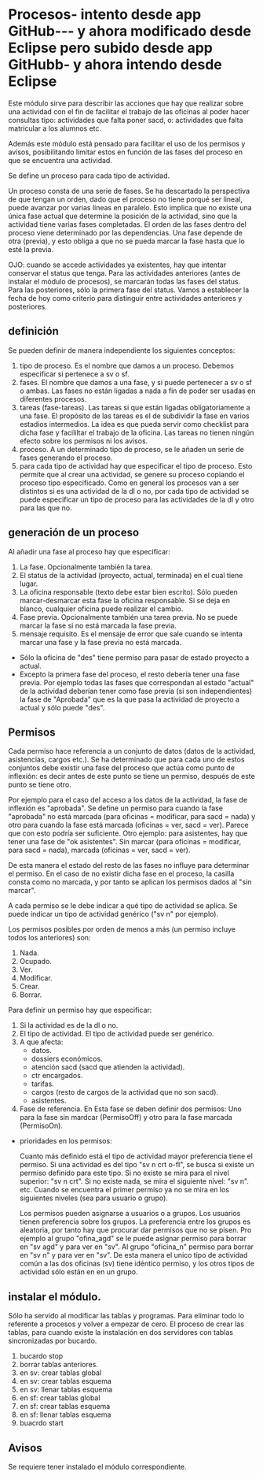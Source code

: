 # Procesos- intento desde app GitHub--- y ahora modificado desde Eclipse pero subido desde app GitHubb- y ahora intendo desde Eclipse

Este módulo sirve para describir las acciones que hay que realizar sobre una actividad con el fin de facilitar el trabajo de las oficinas al poder hacer consultas tipo: actividades que falta poner sacd, o: actividades que falta matricular a los alumnos etc.

Además este módulo está pensado para facilitar el uso de los permisos y avisos, posibilitando limitar estos en función de las fases del proceso en que se encuentra una actividad.

Se define un proceso para cada tipo de actividad.

Un proceso consta de una serie de fases. Se ha descartado la perspectiva de que tengan un orden, dado que el proceso no tiene porqué ser lineal, puede avanzar por varias líneas en paralelo. Esto implica que no existe una única fase actual que determine la posición de la actividad, sino que la actividad tiene varias fases completadas. El orden de las fases dentro del proceso viene determinado por las dependencias. Una fase depende de otra (previa), y esto obliga a que no se pueda marcar la fase hasta que lo esté la previa.

OJO: cuando se accede actividades ya existentes, hay que intentar conservar el status que tenga. Para las actividades anteriores (antes de instalar el módulo de procesos), se marcarán todas las fases del status. Para las posteriores, sólo la primera fase del status. Vamos a establecer la fecha de hoy como criterio para distinguir entre actividades anteriores y posteriores.

## definición

Se pueden definir de manera independiente los siguientes conceptos:

1. tipo de proceso. Es el nombre que damos a un proceso. Debemos especificar si pertenece a sv o sf.
2. fases. El nombre que damos a una fase, y si puede pertenecer a sv o sf o ambas. Las fases no están ligadas a nada a fin de poder ser usadas en diferentes procesos.
3. tareas (fase-tareas). Las tareas si que están ligadas obligatoriamente a una fase. El propósito de las tareas es el de subdividir la fase en varios estadios intermedios. La idea es que pueda servir como checklist para dicha fase y facililtar el trabajo de la oficina. Las tareas no tienen ningún efecto sobre los permisos ni los avisos.
4. proceso. A un determinado tipo de proceso, se le añaden un serie de fases generando el proceso.
5. para cada tipo de actividad hay que especificar el tipo de proceso. Esto permite que al crear una actividad, se genere su proceso copiando el proceso tipo especificado. Como en general los procesos van a ser distintos si es una actividad de la dl o no, por cada tipo de actividad se puede especificar un tipo de proceso para las actividades de la dl y otro para las que no.

## generación de un proceso

Al añadir una fase al proceso hay que especificar:
1. La fase. Opcionalmente también la tarea.
2. El status de la actividad (proyecto, actual, terminada) en el cual tiene lugar. 
3. La oficina responsable (texto debe estar bien escrito). Sólo pueden marcar-desmarcar esta fase la oficina responsable. Si se deja en blanco, cualquier oficina puede realizar el cambio.
4. Fase previa. Opcionalmente también una tarea previa. No se puede marcar la fase si no está marcada la fase previa. 
5. mensaje requisito. Es el mensaje de error que sale cuando se intenta marcar una fase y la fase previa no está marcada.
    
- Sólo la oficina de "des" tiene permiso para pasar de estado proyecto a actual.
- Excepto la primera fase del proceso, el resto debería tener una fase previa. Por ejemplo todas las fases que correspondan al estado "actual" de la actividad deberían tener como fase previa (si son independientes) la fase de "Aprobada" que es la que pasa la actividad de proyecto a actual y sólo puede "des".

## Permisos

Cada permiso hace referencia a un conjunto de datos (datos de la actividad, asistencias, cargos etc.). Se ha determinado que para cada uno de estos conjuntos debe existir una fase del proceso que actúa como punto de inflexión: es decir antes de este punto se tiene un permiso, después de este punto se tiene otro.

Por ejemplo para el caso del acceso a los datos de la actividad, la fase de inflexión es "aprobada". Se define un permiso para cuando la fase "aprobada" no está marcada (para oficinas = modificar, para sacd = nada) y otro para cuando la fase está marcada (oficinas = ver, sacd = ver). Parece que con esto podría ser suficiente. Otro ejemplo: para asistentes, hay que tener una fase de "ok asistentes". Sin marcar (para oficinas = modificar, para sacd = nada), marcada (oficinas = ver, sacd = ver).

De esta manera el estado del resto de las fases no influye para determinar el permiso.
En el caso de no existir dicha fase en el proceso, la casilla consta como no marcada, y por tanto se aplican los permisos dados al "sin marcar". 

A cada permiso se le debe indicar a qué tipo de actividad se aplica. Se puede indicar un tipo de actividad genérico ("sv n" por ejemplo).

Los permisos posibles por orden de menos a más (un permiso incluye todos los anteriores) son:
1. Nada.
1. Ocupado.
1. Ver.
1. Modificar.
1. Crear.
1. Borrar.

Para definir un permiso hay que especificar:
1. Si la actividad es  de la dl o no.
1. El tipo de actividad. El tipo de actividad puede ser genérico.
1. A que afecta:
    - datos.
    - dossiers económicos.
    - atención sacd (sacd que atienden la actividad).
    - ctr encargados.
    - tarifas.
    - cargos (resto de cargos de la actividad que no son sacd).
    - asistentes.
1. Fase de referencia. En Esta fase se deben definir dos permisos: Uno para la fase sin mardcar (PermisoOff) y otro para la fase marcada (PermisoOn).

- prioridades en los permisos:

  Cuanto más definido está el tipo de actividad mayor preferencia tiene el permiso. Si una actividad es del tipo "sv n crt o-fl", se busca si existe un permiso definido para este tipo. Si no existe se mira para el nivel superior: "sv n crt". Si no existe nada, se mira el siguiente nivel: "sv n". etc. Cuando se encuentra el primer permiso ya no se mira en los siguientes niveles (sea para usuario o grupo).
 
  Los permisos pueden asignarse a usuarios o a grupos. Los usuarios tienen preferencia sobre los grupos. La preferencia entre los grupos es aleatoria, por tanto hay que procurar dar permisos que no se pisen. Pro ejemplo al grupo "ofina_agd" se le puede asignar permiso para borrar en "sv agd" y para ver en "sv". Al grupo "oficina_n" permiso para borrar en "sv n" y para ver en "sv". De esta manera el unico tipo de actividad común a las dos oficinas (sv) tiene idéntico permiso, y los otros tipos de actividad sólo están en en un grupo.

## instalar el módulo.


Sólo ha servido al modificar las tablas y programas. Para eliminar todo lo referente a procesos y volver a empezar de cero.
El proceso de crear las tablas, para cuando existe la instalación en dos servidores con tablas sincronizadas por bucardo.

1. bucardo stop
1. borrar tablas anteriores.
1. en sv: crear tablas global
1. en sv: crear tablas esquema
1. en sv: llenar tablas esquema
1. en sf: crear tablas global
1. en sf: crear tablas esquema
1. en sf: llenar tablas esquema
1. buacrdo start

 
## Avisos

Se requiere tener instalado el módulo correspondiente.

